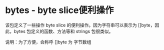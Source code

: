 # bytes - byte slice便利操作

该包定义了一些操作 byte slice 的便利操作。因为字符串可以表示为 []byte，因此，bytes 包定义的函数、方法等和 strings 包很类似。

说明：为了方便，会称呼 []byte 为 字节数组